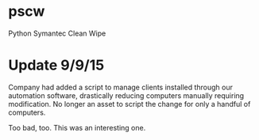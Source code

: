 # pscw
Python Symantec Clean Wipe

# Update 9/9/15
Company had added a script to manage clients installed through our automation software, drastically reducing computers manually requiring modification. No longer an asset to script the change for only a handful of computers. 

Too bad, too. This was an interesting one. 
